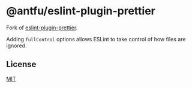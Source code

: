 # @antfu/eslint-plugin-prettier

Fork of [eslint-plugin-prettier](https://github.com/prettier/eslint-plugin-prettier).

Adding `fullControl` options allows ESLint to take control of how files are ignored.

## License

[MIT](http://opensource.org/licenses/MIT)
